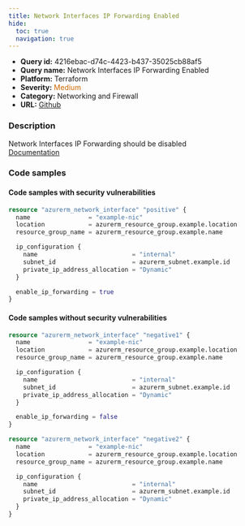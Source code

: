 ```yaml
---
title: Network Interfaces IP Forwarding Enabled
hide:
  toc: true
  navigation: true
---
```


<style>
  .highlight .hll {
    background-color: #ff171742;
  }
  .md-content {
    max-width: 1100px;
    margin: 0 auto;
  }
</style>

-   **Query id:** 4216ebac-d74c-4423-b437-35025cb88af5
-   **Query name:** Network Interfaces IP Forwarding Enabled
-   **Platform:** Terraform
-   **Severity:** <span style="color:#C60">Medium</span>
-   **Category:** Networking and Firewall
-   **URL:** [Github](https://github.com/Checkmarx/kics/tree/master/assets/queries/terraform/azure/network_interfaces_ip_forwarding_enabled)

### Description
Network Interfaces IP Forwarding should be disabled<br>
[Documentation](https://registry.terraform.io/providers/hashicorp/azurerm/latest/docs/resources/network_interface#enable_ip_forwarding)

### Code samples
#### Code samples with security vulnerabilities
```tf title="Positive test num. 1 - tf file" hl_lines="12"
resource "azurerm_network_interface" "positive" {
  name                = "example-nic"
  location            = azurerm_resource_group.example.location
  resource_group_name = azurerm_resource_group.example.name

  ip_configuration {
    name                          = "internal"
    subnet_id                     = azurerm_subnet.example.id
    private_ip_address_allocation = "Dynamic"
  }

  enable_ip_forwarding = true
}

```


#### Code samples without security vulnerabilities
```tf title="Negative test num. 1 - tf file"
resource "azurerm_network_interface" "negative1" {
  name                = "example-nic"
  location            = azurerm_resource_group.example.location
  resource_group_name = azurerm_resource_group.example.name

  ip_configuration {
    name                          = "internal"
    subnet_id                     = azurerm_subnet.example.id
    private_ip_address_allocation = "Dynamic"
  }

  enable_ip_forwarding = false
}

```
```tf title="Negative test num. 2 - tf file"
resource "azurerm_network_interface" "negative2" {
  name                = "example-nic"
  location            = azurerm_resource_group.example.location
  resource_group_name = azurerm_resource_group.example.name

  ip_configuration {
    name                          = "internal"
    subnet_id                     = azurerm_subnet.example.id
    private_ip_address_allocation = "Dynamic"
  }
}

```
